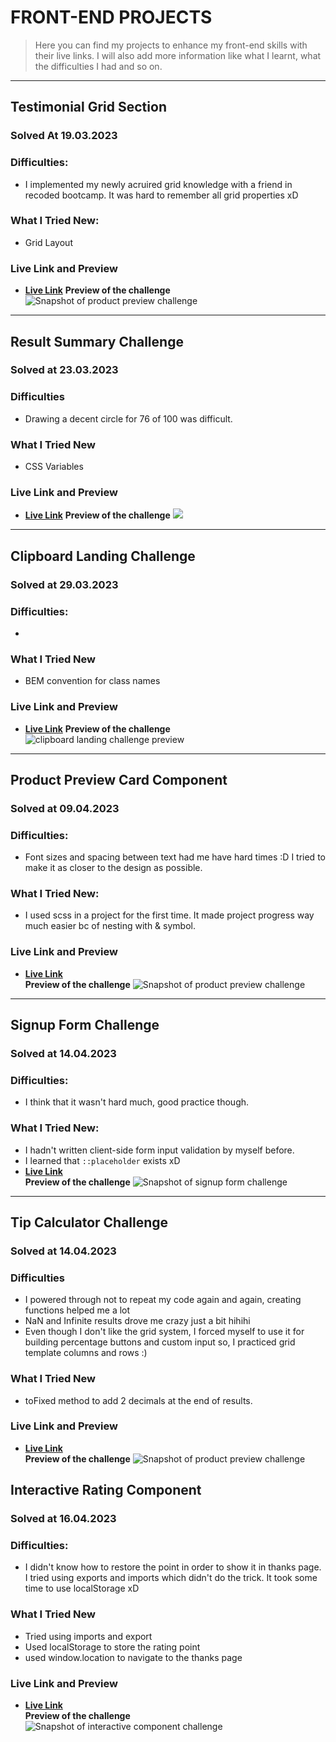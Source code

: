 # FRONT-END PROJECTS

> Here you can find my projects to enhance my front-end skills with their live links.
> I will also add more information like what I learnt, what the difficulties I had and so on.
--------------
## Testimonial Grid Section

### Solved At 19.03.2023
### Difficulties:
- I implemented my newly acruired grid knowledge with a friend in recoded bootcamp. It was hard to remember all grid properties xD
### What I Tried New:
- Grid Layout
### Live Link and Preview
- __[Live Link](https://cheerful-moonbeam-d9cbdb.netlify.app/)__
**Preview of the challenge**
![Snapshot of product preview challenge](./snapshots/testimonial-grid.png)
--------------
## Result Summary Challenge
### Solved at 23.03.2023
### Difficulties
- Drawing a decent circle for 76 of 100 was difficult.
### What I Tried New
- CSS Variables
### Live Link and Preview
- __[Live Link](https://4furki4.github.io/ResultSummeryComponentChallenge/)__
**Preview of the challenge**
![](./snapshots/result-summary.png)
--------------
## Clipboard Landing Challenge
### Solved at 29.03.2023
### Difficulties:
-
### What I Tried New
- BEM convention for class names
### Live Link and Preview
- __[Live Link](https://clipboard-landing-page-challenge-4-furki4.vercel.app/)__
**Preview of the challenge**
![clipboard landing challenge preview](./snapshots/clipboard-landing.png)
--------------
## Product Preview Card Component
### Solved at 09.04.2023
### Difficulties:
- Font sizes and spacing between text had me have hard times :D I tried to make it as closer to the design as possible.
### What I Tried New:
- I used scss in a project for the first time. It made project progress way much easier bc of nesting with & symbol.

### Live Link and Preview
- __[Live Link](https://4furki4-product-preview-card.netlify.app/)__ \
**Preview of the challenge**
![Snapshot of product preview challenge](./snapshots/product-preview-ss.png)
--------------
## Signup Form Challenge
### Solved at 14.04.2023
### Difficulties:
  - I think that it wasn't hard much, good practice though.
### What I Tried New:
  - I hadn't written client-side form input validation by myself before.
  - I learned that ``::placeholder`` exists xD
- __[Live Link](https://4furki4-signup-form-challange.netlify.app/)__ \
**Preview of the challenge**
![Snapshot of signup form challenge](./snapshots/signup-form-challenge.png)

--------------
## Tip Calculator Challenge
### Solved at 14.04.2023

### Difficulties
- I powered through not to repeat my code again and again, creating functions helped me a lot
- NaN and Infinite results drove me crazy just a bit hihihi
- Even though I don't like the grid system, I forced myself to use it for building percentage buttons and custom input so, I practiced grid template columns and rows  :)
### What I Tried New

- toFixed method to add 2 decimals at the end of results.
### Live Link and Preview
- __[Live Link](https://tip-calculator-4furki4.netlify.app)__ \
**Preview of the challenge**
![Snapshot of product preview challenge](./snapshots/tip-calculator-challenge.png)


## Interactive Rating Component

### Solved at 16.04.2023
### Difficulties:
- I didn't know how to restore the point in order to show it in thanks page. I tried using exports and imports which didn't do the trick. It took some time to use localStorage xD

### What I Tried New

- Tried using imports and export
- Used localStorage to store the rating point
- used window.location to navigate to the thanks page
### Live Link and Preview
- __[Live Link](https://zippy-yeot-4dbd04.netlify.app/)__ \
**Preview of the challenge**
![Snapshot of interactive component challenge](./snapshots/interactive-rating-component.png)